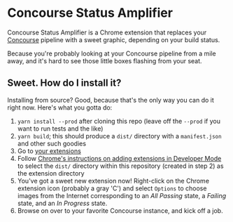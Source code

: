 # Concourse Status Amplifier

Concourse Status Amplifier is a Chrome extension that replaces your [Concourse](https://concourse-ci.org/) pipeline with a sweet graphic, depending on your build status.

Because you're probably looking at your Concourse pipeline from a mile away, and it's hard to see those little boxes flashing from your seat.

## Sweet. How do I install it?

Installing from source? Good, because that's the only way you can do it right now. Here's what you gotta do:

1. `yarn install --prod` after cloning this repo (leave off the `--prod` if you want to run tests and the like)
2. `yarn build`; this should produce a `dist/` directory with a `manifest.json` and other such goodies
3. Go to [your extensions](chrome://extensions/)
4. Follow [Chrome's instructions on adding extensions in Developer Mode](https://developer.chrome.com/extensions/getstarted#manifest) to select the `dist/` directory within this repository (created in step 2) as the extension directory
5. You've got a sweet new extension now! Right-click on the Chrome extension icon (probably a gray 'C') and select `Options` to choose images from the Internet corresponding to an *All Passing* state, a *Failing* state, and an *In Progress* state.
5. Browse on over to your favorite Concourse instance, and kick off a job.


